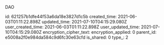 DAO

id: 621257b1dfe44f53a6da18e3827d1c5b
created_time: 2021-06-03T01:11:22.898Z
updated_time: 2021-07-10T04:15:29.080Z
user_created_time: 2021-06-03T01:11:22.898Z
user_updated_time: 2021-07-10T04:15:29.080Z
encryption_cipher_text: 
encryption_applied: 0
parent_id: e5008a2f0e984da584c9d6fc30e63cfd
is_shared: 0
type_: 2